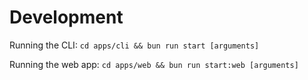 # Development

Running the CLI: `cd apps/cli && bun run start [arguments]`

Running the web app: `cd apps/web && bun run start:web [arguments]`
